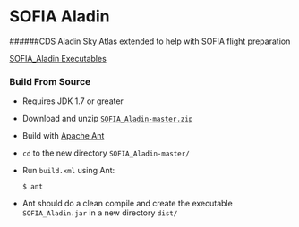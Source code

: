 SOFIA Aladin
============

######CDS Aladin Sky Atlas extended to help with SOFIA flight preparation

[SOFIA_Aladin Executables](../../releases)

### Build From Source
* Requires JDK 1.7 or greater

* Download and unzip [`SOFIA_Aladin-master.zip`](https://github.com/svvatters/SOFIA_Aladin/archive/master.zip)
* Build with [Apache Ant](http://ant.apache.org/) 
 * `cd` to the new directory `SOFIA_Aladin-master/`
 * Run `build.xml` using Ant:

   `$ ant`
  * Ant should do a clean compile and create the executable `SOFIA_Aladin.jar` in a new directory `dist/`
